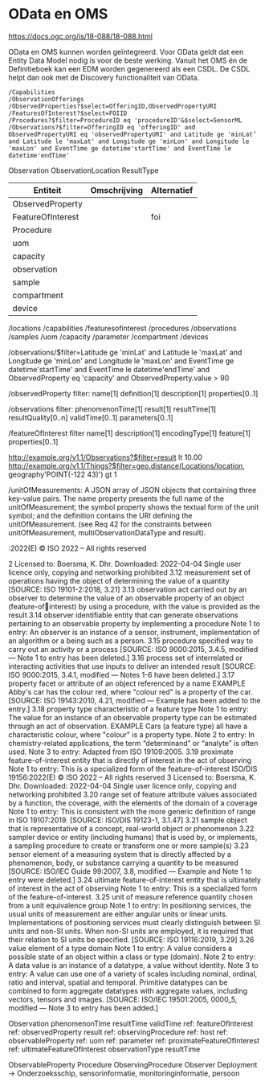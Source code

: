 # OData en OMS

https://docs.ogc.org/is/18-088/18-088.html

OData en OMS kunnen worden geïntegreerd. Voor OData geldt dat een Entity Data Model nodig is voor de beste werking. Vanuit het OMS én de Definitieboek kan een EDM worden gegenereerd als een CSDL.
De CSDL helpt dan ook met de Discovery functionaliteit van OData.

```
/Capabilities
/ObservationOfferings
/ObservedProperties?$select=OfferingID,ObservedPropertyURI
/FeaturesOfInterest?$select=FOIID
/Procedures?$filter=ProcedureID eq 'procedureID'&$select=SensorML
/Observations?$filter=OfferingID eq 'offeringID' and ObservedPropertyURI eq 'observedPropertyURI' and Latitude ge 'minLat’ and Latitude le ‘maxLat' and Longitude ge 'minLon' and Longitude le 'maxLon' and EventTime ge datetime'startTime' and EventTime le datetime'endTime'
```

Observation
    ObservationLocation
    ResultType


| Entiteit | Omschrijving | Alternatief |
| -------- | ------------ | ----------- |
| ObservedProperty | | |
| FeatureOfInterest | | foi |
| Procedure | | |
| uom | | |
| capacity | | |
| observation | | |
| sample | | |
| compartment | | |
| device | | |


/locations
/capabilities
/featuresofinterest
/procedures
/observations
/samples
/uom
/capacity
/parameter
/compartment
/devices

/observations/$filter=Latitude ge 'minLat' and Latitude le 'maxLat' and Longitude ge 'minLon' and Longitude le 'maxLon' and EventTime ge datetime'startTime' and EventTime le datetime'endTime' and ObservedProperty eq 'capacity' and ObservedProperty.value > 90

/observedProperty filter:
name[1]
definition[1]
description[1]
properties[0..1]

/observations filter:
phenomenonTime[1]
result[1]
resultTime[1]
resultQuality[0..n]
validTime[0..1]
parameters[0..1]

/featureOfInterest filter
name[1]
description[1]
encodingType[1]
feature[1]
properties[0..1]


http://example.org/v1.1/Observations?$filter=result lt 10.00
http://example.org/v1.1/Things?$filter=geo.distance(Locations/location, geography'POINT(-122 43)') gt 1


/unitOfMeasurements: A JSON array of JSON objects that containing three key-value pairs. The name property presents the full name of the unitOfMeasurement; the symbol property shows the textual form of the unit symbol; and the definition contains the URI defining the unitOfMeasurement. (see Req 42 for the constraints between unitOfMeasurement, multiObservationDataType and result).



:2022(E)
© ISO 2022 – All rights reserved
 
2
Licensed to: Boersma, K. Dhr.
Downloaded: 2022-04-04
Single user licence only, copying and networking prohibited
3.12
measurement
set of operations having the object of determining the value of a quantity
[SOURCE: ISO 19101-2:2018, 3.21]
3.13
observation
act carried out by an observer to determine the value of an observable property of an object (feature-ofinterest) by using a procedure, with the value is provided as the result
3.14
observer
identifiable entity that can generate observations pertaining to an observable property by implementing 
a procedure
Note 1 to entry: An observer is an instance of a sensor, instrument, implementation of an algorithm or a being 
such as a person.
3.15
procedure
specified way to carry out an activity or a process
[SOURCE: ISO 9000:2015, 3.4.5, modified — Note 1 to entry has been deleted.]
3.16
process
set of interrelated or interacting activities that use inputs to deliver an intended result
[SOURCE: ISO 9000:2015, 3.4.1, modified — Notes 1-6 have been deleted.]
3.17
property
facet or attribute of an object referenced by a name
EXAMPLE Abby's car has the colour red, where "colour red" is a property of the car.
[SOURCE: ISO 19143:2010, 4.21, modified — Example has been added to the entry.]
3.18
property type
characteristic of a feature type
Note 1 to entry: The value for an instance of an observable property type can be estimated through an act of 
observation.
EXAMPLE Cars (a feature type) all have a characteristic colour, where "colour" is a property type.
Note 2 to entry: In chemistry-related applications, the term “determinand” or “analyte” is often used.
Note 3 to entry: Adapted from ISO 19109:2005.
3.19
proximate feature-of-interest
entity that is directly of interest in the act of observing
Note 1 to entry: This is a specialized form of the feature-of-interest
ISO/DIS 19156:2022(E)
© ISO 2022 – All rights reserved 3
Licensed to: Boersma, K. Dhr.
Downloaded: 2022-04-04
Single user licence only, copying and networking prohibited
3.20
range
<coverage> set of feature attribute values associated by a function, the coverage, with the elements of 
the domain of a coverage
Note 1 to entry: This is consistent with the more generic definition of range in ISO 19107:2019.
[SOURCE: ISO/DIS 19123-1, 3.1.47]
3.21
sample
object that is representative of a concept, real-world object or phenomenon
3.22
sampler
device or entity (including humans) that is used by, or implements, a sampling procedure to create or 
transform one or more sample(s)
3.23
sensor
element of a measuring system that is directly affected by a phenomenon, body, or substance carrying a 
quantity to be measured
[SOURCE: ISO/IEC Guide 99:2007, 3.8, modified — Example and Note 1 to entry were deleted.]
3.24
ultimate feature-of-interest
entity that is ultimately of interest in the act of observing
Note 1 to entry: This is a specialized form of the feature-of-interest.
3.25
unit of measure
reference quantity chosen from a unit equivalence group
Note 1 to entry: In positioning services, the usual units of measurement are either angular units or linear units. 
Implementations of positioning services must clearly distinguish between SI units and non-SI units. When non-SI 
units are employed, it is required that their relation to SI units be specified.
[SOURCE: ISO 19116:2019, 3.29]
3.26
value
element of a type domain
Note 1 to entry: A value considers a possible state of an object within a class or type (domain).
Note 2 to entry: A data value is an instance of a datatype, a value without identity.
Note 3 to entry: A value can use one of a variety of scales including nominal, ordinal, ratio and interval, spatial and 
temporal. Primitive datatypes can be combined to form aggregate datatypes with aggregate values, including 
vectors, tensors and images.
[SOURCE: ISO/IEC 19501:2005, 0000_5, modified — Note 3 to entry has been added.]


Observation
    phenomenonTime
    resultTime
    validTime
    ref: featureOfInterest
    ref: observedProperty
    result
    ref: observingProcedure
    ref: host
    ref: observableProperty
    ref: uom
    ref: parameter
    ref: proximateFeatureOfInterest
    ref: ultimateFeatureOfInterest
    observationType
    resultTime


ObservableProperty
Procedure
ObservingProcedure
Observer
Deployment -> Onderzoeksschip, sensorinformatie, monitoringinformatie, persoon

